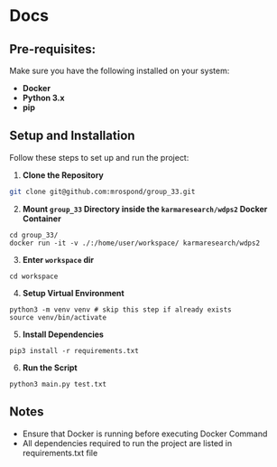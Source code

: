 # Docs

## Pre-requisites:
Make sure you have the following installed on your system:
- **Docker**
- **Python 3.x**
- **pip**

## Setup and Installation

Follow these steps to set up and run the project:

1. **Clone the Repository**
```bash
git clone git@github.com:mrospond/group_33.git
```
2. **Mount `group_33` Directory inside the `karmaresearch/wdps2` Docker Container**
```
cd group_33/
docker run -it -v ./:/home/user/workspace/ karmaresearch/wdps2
```
3. **Enter `workspace` dir**
```
cd workspace
```
4. **Setup Virtual Environment**
```
python3 -m venv venv # skip this step if already exists
source venv/bin/activate
```
5. **Install Dependencies**
```
pip3 install -r requirements.txt
```
6. **Run the Script**
```
python3 main.py test.txt
```

## Notes
- Ensure that Docker is running before executing Docker Command
- All dependencies required to run the project are listed in requirements.txt file
